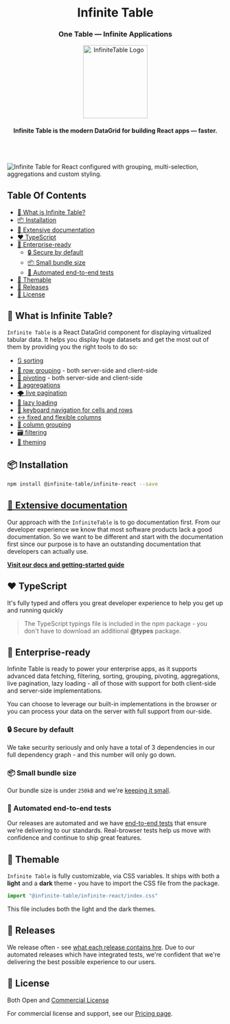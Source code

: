 <div align="center">

<h1>
<b>Infinite Table</b>
</h1>
<h3>One Table — Infinite Applications</h3>
  <a href="https://infinite-table.com">
    <img width="150px" height="170px" alt="InfiniteTable Logo" src="https://infinite-table.com/logo-infinite.svg" />
  </a>
<h4 >Infinite Table is the modern DataGrid for building React apps — faster.</h4>
<br />
<br />
</div>

![Infinite Table for React configured with grouping, multi-selection, aggregations and custom styling.](https://infinite-table.com/full-demo-image.png "Infinite Table demo")


## Table Of Contents

<!-- START doctoc generated TOC please keep comment here to allow auto update -->
<!-- DON'T EDIT THIS SECTION, INSTEAD RE-RUN doctoc TO UPDATE -->

- [🤔 What is Infinite Table?](#-what-is-infinite-table)
- [📦 Installation](#-installation)
- [📄 Extensive documentation](#-extensive-documentation)
- [❤️ TypeScript](#-typescript)
- [🏢 Enterprise-ready](#-enterprise-ready)
  - [🔒 Secure by default](#-secure-by-default)
  - [📦 Small bundle size](#-small-bundle-size)
  - [🧪 Automated end-to-end tests](#-automated-end-to-end-tests)
- [🎨 Themable](#-themable)
- [🚀 Releases](#-releases)
- [📑 License](#-license)

<!-- END doctoc generated TOC please keep comment here to allow auto update -->


## 🤔 What is Infinite Table?

`Infinite Table` is a React DataGrid component for displaying virtualized tabular data. It helps you display huge datasets and get the most out of them by providing you the right tools to do so: 

* [🔃 sorting](https://infinite-table.com/docs/latest/learn/working-with-data/sorting)
* [💪 row grouping](https://infinite-table.com/docs/latest/learn/grouping-and-pivoting/grouping-rows) - both server-side and client-side
* [🏢 pivoting](https://infinite-table.com/docs/latest/learn/grouping-and-pivoting/pivoting/overview) - both server-side and client-side
* [🧪 aggregations](https://infinite-table.com/docs/latest/learn/grouping-and-pivoting/grouping-rows#aggregations)
* [🌪️ live pagination](https://infinite-table.com/docs/latest/learn/working-with-data/live-pagination)
* [🌴 lazy loading](https://infinite-table.com/docs/latest/learn/working-with-data/lazy-loading)
* [🧭 keyboard navigation for cells and rows](https://infinite-table.com/docs/latest/learn/keyboard-navigation/navigating-cells)
* [↔️ fixed and flexible columns](https://infinite-table.com/docs/latest/learn/columns/fixed-and-flexible-size)
* [🧩 column grouping](https://infinite-table.com/docs/latest/learn/column-groups)
* [🗃 filtering](https://infinite-table.com/docs/latest/learn/filtering)
* [🎨 theming](https://infinite-table.com/docs/latest/learn/theming)


## 📦 Installation

```bash
npm install @infinite-table/infinite-react --save
```

## [📄 Extensive documentation](https://infinite-table.com/docs)

Our approach with the `InfiniteTable` is to go documentation first. From our developer experience we know that most software products lack a good documentation. So we want to be different and start with the documentation first since our purpose is to have an outstanding documentation that developers can actually use.

**[Visit our docs and getting-started guide](https://infinite-table.com/docs)**

## ❤️ TypeScript

It's fully typed and offers you great developer experience to help you get up and running quickly

> The TypeScript typings file is included in the npm package - you don't have to download an additional **@types** package.

## 🏢 Enterprise-ready

Infinite Table is ready to power your enterprise apps, as it supports advanced data fetching, filtering, sorting, grouping, pivoting, aggregations, live pagination, lazy loading - all of those with support for both client-side and server-side implementations.

You can choose to leverage our built-in implementations in the browser or you can process your data on the server with full support from our-side.

### 🔒 Secure by default

We take security seriously and only have a total of 3 dependencies in our full dependency graph - and this number will only go down.

### 📦 Small bundle size

Our bundle size is under `250kB` and we're [keeping it small](https://bundlephobia.com/package/@infinite-table/infinite-react).

### 🧪 Automated end-to-end tests

Our releases are automated and we have [end-to-end tests](https://github.com/infinite-table/infinite-react/tree/master/source/examples/src/pages/tests) that ensure we're delivering to our standards. Real-browser tests help us move with confidence and continue to ship great features.


## 🎨 Themable

`Infinite Table` is fully customizable, via CSS variables. It ships with both a **light** and a **dark** theme - you have to import the CSS file from the package.

```js
import "@infinite-table/infinite-react/index.css"
```

This file includes both the light and the dark themes.

## 🚀 Releases

We release often - see [what each release contains hre](https://infinite-table.com/docs/releases). Due to our automated releases which have integrated tests, we're confident that we're delivering the best possible experience to our users.

## 📑 License 

Both Open and [Commercial License](https://github.com/infinite-table/react-table/blob/master/source/LICENSE.md)

For commercial license and support, see our [Pricing page](https://infinite-table.com/pricing).